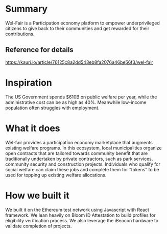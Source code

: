 # Summary
Wel-Fair is a Participation economy platform to empower underprivileged citizens to give back to their communities and get rewarded for their contributions.

## Reference for details
https://kauri.io/article/76125c8a2dd543eb8fa2076a46be56f3/wel-fair

# Inspiration
The US Government spends $610B on public welfare per year, while the administrative cost can be as high as 40%. Meanwhile low-income population often struggles with employment.

# What it does
Wel-fair provides a participation economy marketplace that augments existing welfare programs. In this ecosystem, local municipalities organize open contracts that are tailored towards community benefit that are traditionally undertaken by private contractors, such as park services, community security and construction projects. Individuals who qualify for social welfare can claim these jobs and complete them for “tokens” to be used for topping up existing welfare allocations.

# How we built it
We built it on the Ethereum test network using Javascript with React framework. We lean heavily on Bloom ID Attestation to build profiles for eligibility verification process. We also leverage the iBeacon hardware to validate completion of projects.
